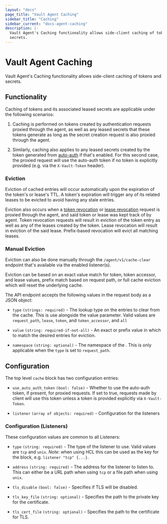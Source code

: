 ```yaml
---
layout: "docs"
page_title: "Vault Agent Caching"
sidebar_title: "Caching"
sidebar_current: "docs-agent-caching"
description: |-
  Vault Agent's Caching functionality allows side-client caching of tokens and
  secrets.
---
```


# Vault Agent Caching

Vault Agent's Caching functionality allows side-client caching of tokens and
secrets.

## Functionality

Caching of tokens and its associated leased secrets are applicable under the
following scenarios:

1. Caching is performed on tokens created by authentication requests proxied
   through the agent, as well as any leased secrets that these tokens generate
   as long as the secret creation request is also proxied through the agent.

2. Similarly, caching also applies to any leased secrets created by the token
   generated from [auto-auth](/docs/agent/autoauth/index.html) if that's
   enabled. For this second case, the proxied request will use the auto-auth
   token if no token is explicitly provided (e.g. via the `X-Vault-Token`
   header).

### Eviction

Eviction of cached entries will occur automatically upon the expiration of the
token's or lease's TTL. A token's expiration will trigger any of its related
leases to be evicted to avoid having any stale entries.

Eviction also occurs when a [token revocation](/api/auth/token/index.html) or
[lease revocation](/api/system/leases.html) request is proxied through the
agent, and said token or lease was kept track of by agent. Token revocation
requests will result in eviction of the token entry as well as any of the leases
created by the token. Lease revocation will result in eviction of the said
lease. Prefix-based revocation will evict all matching leases.

### Manual Eviction

Eviction can also be done manually through the `/agent/v1/cache-clear` endpoint
that's available via the enabled listener(s).

Eviction can be based on an exact value match for token, token accessor, and
lease values, prefix match based on request path, or full cache eviction which
will reset the underlying cache.

The API endpoint accepts the following values in the request body as a  JSON
object:

- `type` `(strings: required)` - The lookup type on the entries to clear from
  the cache. This is use alongside the value parameter. Valid values are
  `request_path`, `lease`, `token`, and `token_accessor`, and `all`

- `value` `(string: required-if-not-all)` - An exact or prefix value in which to
  match the desired entries for eviction.

- `namespace` `(string: optional)` - The namespace of the . This is only
  applicable when the `type` is set to `request_path`.

## Configuration

The top level `cache` block has two configuration entries:

- `use_auto_auth_token` `(bool: false)` - Whether to use the auto-auth token, if
  present, for proxied requests. If set to true, requests made by client will
  use this token unless a token is provided explicitly via `X-Vault-Token`.

- `listener` `(array of objects: required)` - Configuration for the listeners

### Configuration (Listeners)

These configuration values are common to all Listeners:

- `type` `(string: required)` - The type of the listener to use. Valid values
  are `tcp` and `unix`. 
  *Note*: when using HCL this can be used as the key for the block, e.g.
  `listener "tcp" {...}`.

- `address` `(string: required)` - The address for the listener to listen to.
  This can either be a URL path when using `tcp` or a file path when using
  `unix`.

- `tls_disable` `(bool: false)` - Specifies if TLS will be disabled.

- `tls_key_file` `(string: optional)` - Specifies the path to the private key
  for the certificate.

- `tls_cert_file` `(string: optional)` - Specifies the path to the certificate
  for TLS.
